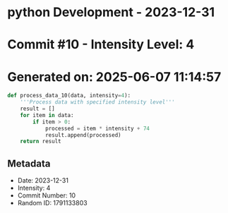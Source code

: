 ﻿# python Development - 2023-12-31
# Commit #10 - Intensity Level: 4
# Generated on: 2025-06-07 11:14:57
```python
def process_data_10(data, intensity=4):
    '''Process data with specified intensity level'''
    result = []
    for item in data:
        if item > 0:
            processed = item * intensity + 74
            result.append(processed)
    return result
```
## Metadata
- Date: 2023-12-31
- Intensity: 4
- Commit Number: 10
- Random ID: 1791133803
